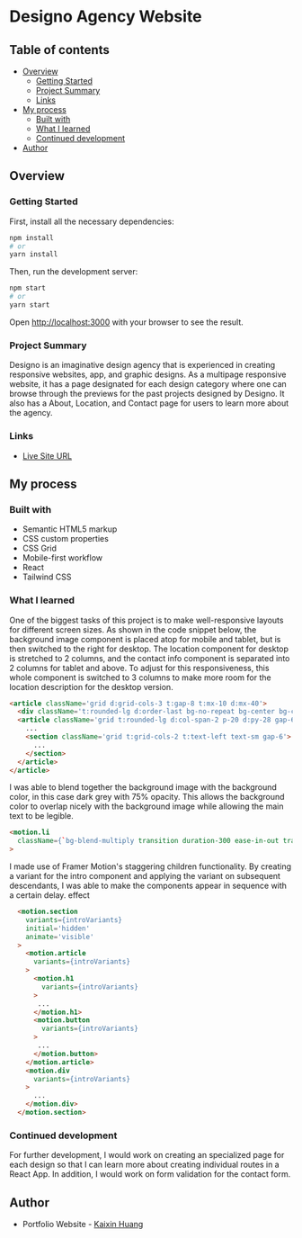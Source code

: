 # Designo Agency Website

## Table of contents

- [Overview](#overview)
  - [Getting Started](#getting-started)
  - [Project Summary](#project-summary)
  - [Links](#links)
- [My process](#my-process)
  - [Built with](#built-with)
  - [What I learned](#what-i-learned)
  - [Continued development](#continued-development)
- [Author](#author)

## Overview

### Getting Started 

First, install all the necessary dependencies:

```bash
npm install
# or
yarn install
```

Then, run the development server:

```bash
npm start
# or
yarn start
```

Open [http://localhost:3000](http://localhost:3000) with your browser to see the result.


### Project Summary

Designo is an imaginative design agency that is experienced in creating responsive websites, app, and graphic designs. 
As a multipage responsive website, it has a page designated for each design category where one can browse through the 
previews for the past projects designed by Designo. It also has a About, Location, and Contact page for users to learn 
more about the agency.

### Links

- [Live Site URL](https://kaixin-designo.netlify.app)

## My process

### Built with

- Semantic HTML5 markup
- CSS custom properties
- CSS Grid
- Mobile-first workflow
- React
- Tailwind CSS

### What I learned

One of the biggest tasks of this project is to make well-responsive layouts for different screen sizes. As shown in the code snippet below, 
the background image component is placed atop for mobile and tablet, but is then switched to the right for desktop. The location component for 
desktop is stretched to 2 columns, and the contact info component is separated into 2 columns for tablet and above. To adjust for this responsiveness,
this whole component is switched to 3 columns to make more room for the location description for the desktop version.

```html
<article className='grid d:grid-cols-3 t:gap-8 t:mx-10 d:mx-40'>
  <div className='t:rounded-lg d:order-last bg-no-repeat bg-center bg-cover bg-t-canada d:bg-d-canada h-96 w-full'></div>
  <article className='grid t:rounded-lg d:col-span-2 p-20 d:py-28 gap-6 text-center bg-very-light-peach bg-no-repeat d:bg-[center_top_2rem] bg-cover bg-locations'>
    ...
    <section className='grid t:grid-cols-2 t:text-left text-sm gap-6'>
      ...
    </section>
  </article>
</article>
```

I was able to blend together the background image with the background color, in this case dark grey with 75% opacity. This allows the background color to 
overlap nicely with the background image while allowing the main text to be legible.

```html
<motion.li
  className={`bg-blend-multiply transition duration-300 ease-in-out transform hover:scale-105 bg-dark-grey hover:bg-peach bg-opacity-75 bg-center bg-cover bg-m-graphic-design t:bg-t-graphic-design d:bg-d-graphic-design rounded-xl`}
>
```

I made use of Framer Motion's staggering children functionality. By creating a variant for the intro component and applying 
the variant on subsequent descendants, I was able to make the components appear in sequence with a certain delay. 
effect 
```html
  <motion.section
    variants={introVariants}
    initial='hidden'
    animate='visible'
  >
    <motion.article
      variants={introVariants}
    >
      <motion.h1
        variants={introVariants}
      >
       ...
      </motion.h1>
      <motion.button
        variants={introVariants}
      >
       ...
      </motion.button>
    </motion.article>
    <motion.div
      variants={introVariants}
    >
      ...
    </motion.div>
  </motion.section>
```

### Continued development

For further development, I would work on creating an specialized page for each design so that I can learn more about creating individual routes 
in a React App. In addition, I would work on form validation for the contact form.

## Author

- Portfolio Website - [Kaixin Huang](https://kaixin-portfolio.netlify.app)
